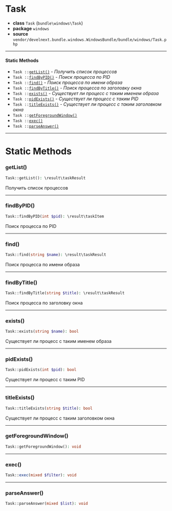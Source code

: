 # Task

- **class** `Task` (`bundle\windows\Task`)
- **package** `windows`
- **source** `vendor/develnext.bundle.windows.WindowsBundle/bundle/windows/Task.php`

---

#### Static Methods

- `Task ::`[`getList()`](#method-getlist) - _Получить список процессов_
- `Task ::`[`findByPID()`](#method-findbypid) - _Поиск процесса по PID_
- `Task ::`[`find()`](#method-find) - _Поиск процесса по имени образа_
- `Task ::`[`findByTitle()`](#method-findbytitle) - _Поиск процесса по заголовку окна_
- `Task ::`[`exists()`](#method-exists) - _Существует ли процесс с таким именем образа_
- `Task ::`[`pidExists()`](#method-pidexists) - _Существует ли процесс с таким PID_
- `Task ::`[`titleExists()`](#method-titleexists) - _Существует ли процесс с таким заголовком окна_
- `Task ::`[`getForegroundWindow()`](#method-getforegroundwindow)
- `Task ::`[`exec()`](#method-exec)
- `Task ::`[`parseAnswer()`](#method-parseanswer)

---
# Static Methods

<a name="method-getlist"></a>

### getList()
```php
Task::getList(): \result\taskResult
```
Получить список процессов

---

<a name="method-findbypid"></a>

### findByPID()
```php
Task::findByPID(int $pid): \result\taskItem
```
Поиск процесса по PID

---

<a name="method-find"></a>

### find()
```php
Task::find(string $name): \result\taskResult
```
Поиск процесса по имени образа

---

<a name="method-findbytitle"></a>

### findByTitle()
```php
Task::findByTitle(string $title): \result\taskResult
```
Поиск процесса по заголовку окна

---

<a name="method-exists"></a>

### exists()
```php
Task::exists(string $name): bool
```
Существует ли процесс с таким именем образа

---

<a name="method-pidexists"></a>

### pidExists()
```php
Task::pidExists(int $pid): bool
```
Существует ли процесс с таким PID

---

<a name="method-titleexists"></a>

### titleExists()
```php
Task::titleExists(string $title): bool
```
Существует ли процесс с таким заголовком окна

---

<a name="method-getforegroundwindow"></a>

### getForegroundWindow()
```php
Task::getForegroundWindow(): void
```

---

<a name="method-exec"></a>

### exec()
```php
Task::exec(mixed $filter): void
```

---

<a name="method-parseanswer"></a>

### parseAnswer()
```php
Task::parseAnswer(mixed $list): void
```